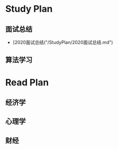 #  Study Plan

## 面试总结

- [2020面试总结("/StudyPlan/2020面试总结.md")

## 算法学习





# Read Plan

## 经济学



## 心理学



## 财经





